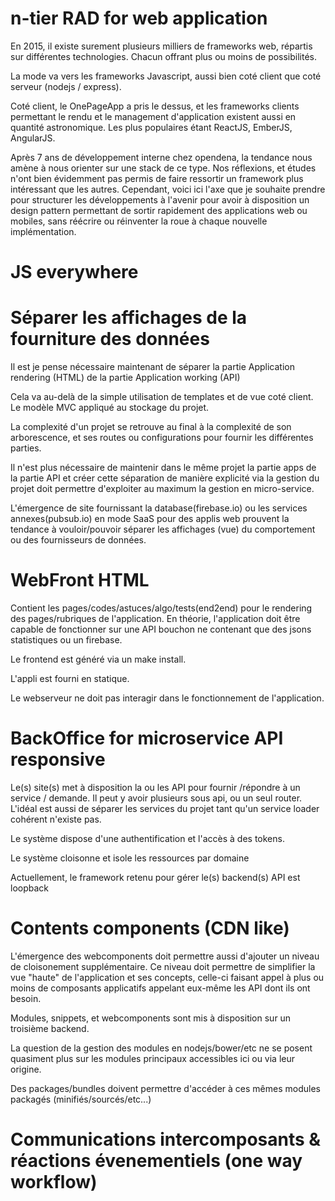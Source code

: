 # n-tier RAD for web application

En 2015, il existe surement plusieurs milliers de frameworks web, répartis sur différentes technologies. Chacun offrant plus ou moins de possibilités.

La mode va vers les frameworks Javascript, aussi bien coté client que coté serveur (nodejs / express).

Coté client, le OnePageApp a pris le dessus, et les frameworks clients permettant le rendu et le management d'application existent aussi en quantité astronomique. Les plus populaires étant ReactJS, EmberJS, AngularJS.

Après 7 ans de développement interne chez opendena, la tendance nous amène à nous orienter sur une stack de ce type. Nos réflexions, et études n'ont bien évidemment pas permis de faire ressortir un framework plus intéressant que les autres. Cependant, voici ici l'axe que je souhaite prendre pour structurer les développements à l'avenir pour avoir à disposition un design pattern permettant de sortir rapidement des applications web ou mobiles, sans réécrire ou réinventer la roue à chaque nouvelle implémentation.

# JS everywhere



# Séparer les affichages de la fourniture des données

Il est je pense nécessaire maintenant de séparer la partie Application rendering (HTML) de la partie Application working (API)

Cela va au-delà de la simple utilisation de templates et de vue coté client. Le modèle MVC appliqué au stockage du projet. 

La complexité d'un projet se retrouve au final à la complexité de son arborescence, et ses routes ou configurations pour fournir les différentes parties.

Il n'est plus nécessaire de maintenir dans le même projet la partie apps de la partie API et créer cette séparation de manière explicité via la gestion du projet doit permettre d'exploiter au maximum la gestion en micro-service.

L'émergence de site fournissant la database(firebase.io) ou les services annexes(pubsub.io) en mode SaaS pour des applis web prouvent la tendance à vouloir/pouvoir séparer les affichages (vue) du comportement ou des fournisseurs de données. 


# WebFront  HTML

Contient les pages/codes/astuces/algo/tests(end2end) pour le rendering des pages/rubriques de l'application.
En théorie, l'application doit être capable de fonctionner sur une API bouchon ne contenant que des jsons statistiques ou un firebase.

Le frontend est généré via un make install.

L'appli est fourni en statique. 

Le webserveur ne doit pas interagir dans le fonctionnement de l'application.


# BackOffice for microservice API responsive

Le(s) site(s) met à disposition la ou les API pour fournir /répondre à un service / demande.
Il peut y avoir plusieurs sous api, ou un seul router. L'idéal est aussi de séparer les services du projet tant qu'un service loader cohérent n'existe pas.

Le système dispose d'une authentification et l'accès à des tokens. 

Le système cloisonne et isole les ressources par domaine

Actuellement, le framework retenu pour gérer le(s) backend(s) API est loopback


# Contents components (CDN like)

L'émergence des webcomponents doit permettre aussi d'ajouter un niveau de cloisonement supplémentaire. Ce niveau doit permettre de simplifier la vue "haute" de l'application et ses concepts, celle-ci faisant appel à plus ou moins de composants applicatifs appelant eux-même les API dont ils ont besoin.

Modules, snippets, et webcomponents sont mis à disposition sur un troisième backend.  

La question de la gestion des modules en nodejs/bower/etc ne se posent quasiment plus sur les modules principaux accessibles ici ou via leur origine. 

Des packages/bundles doivent permettre d'accéder à ces mêmes modules packagés (minifiés/sourcés/etc...)

# Communications intercomposants & réactions évenementiels (one way workflow)





